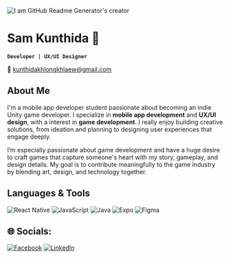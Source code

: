![I am GitHub Readme Generator's creator](Banner01.jpg)

# Sam Kunthida 👾 
**`Developer | UX/UI Designer`**

📮
 <a href="mailto:kunthidakhlongkhlaew@gmail.com" target="_blank">kunthidakhlongkhlaew@gmail.com</a>

## About Me
I'm a mobile app developer student passionate about becoming an indie Unity game developer. I specialize in **mobile app development** and **UX/UI design**, with a interest in **game development**. I really enjoy building creative solutions, from ideation and planning to designing user experiences that engage deeply.

I’m especially passionate about game development and have a huge desire to craft games that capture someone's heart with my story, gameplay, and design details. My goal is to contribute meaningfully to the game industry by blending art, design, and technology together.



## Languages & Tools
![React Native](https://img.shields.io/badge/react_native-%2320232a.svg?style=flat-square&logo=react&logoColor=%2361DAFB) ![JavaScript](https://img.shields.io/badge/javascript-%23323330.svg?style=flat-square&logo=javascript&logoColor=%23F7DF1E) ![Java](https://img.shields.io/badge/java-%23ED8B00.svg?style=flat-square&logo=openjdk&logoColor=white) ![Expo](https://img.shields.io/badge/expo-1C1E24?style=flat-square&logo=expo&logoColor=#D04A37) ![Figma](https://img.shields.io/badge/figma-%23F24E1E.svg?style=flat-square&logo=figma&logoColor=white)

## 🌐 Socials:
[![Facebook](https://img.shields.io/badge/Facebook-%231877F2.svg?logo=Facebook&logoColor=white)](https://facebook.com/kunthidakk) [![LinkedIn](https://img.shields.io/badge/LinkedIn-%230077B5.svg?logo=linkedin&logoColor=white)](https://linkedin.com/in/kunthida-khlongkhlaew-5b6706324) 

<!--
+ ReactJS
+ HTML, CSS, JS
+ C# Unity

📃 My Resume
<a href="..." rel="nofollow" target="_blank">Click Here</a>

-->
